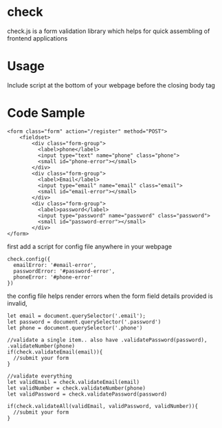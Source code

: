 # check
check.js is a form validation library which helps for quick assembling of frontend applications

# Usage
Include script at the bottom of your webpage before the closing body tag

# Code Sample

```
<form class="form" action="/register" method="POST">
    <fieldset>
        <div class="form-group">
          <label>phone</label>
          <input type="text" name="phone" class="phone">
          <small id="phone-error"></small>
        </div>
        <div class="form-group">
          <label>Email</label>
          <input type="email" name="email" class="email">
          <small id="email-error"></small>
        </div>
        <div class="form-group">
          <label>password</label>
          <input type="password" name="password" class="password">
          <small id="password-error"></small>
        </div>
</form>
```

first add a script for config file anywhere in your webpage
```
check.config({
  emailError: '#email-error',
  passwordError: '#password-error',
  phoneError: '#phone-error'
})
```
the config file helps render errors when the form field details provided is invalid,
```
let email = document.querySelector('.email');
let password = document.querySelector('.password')
let phone = document.querySelector('.phone')

//validate a single item.. also have .validatePassword(password), .validateNumber(phone)
if(check.validateEmail(email)){
  //submit your form 
}

//validate everything
let validEmail = check.validateEmail(email)
let validNumber = check.validateNumber(phone)
let validPassword = check.validatePassword(password)

if(check.validateAll(validEmail, validPassword, validNumber)){
  //submit your form
}
```
